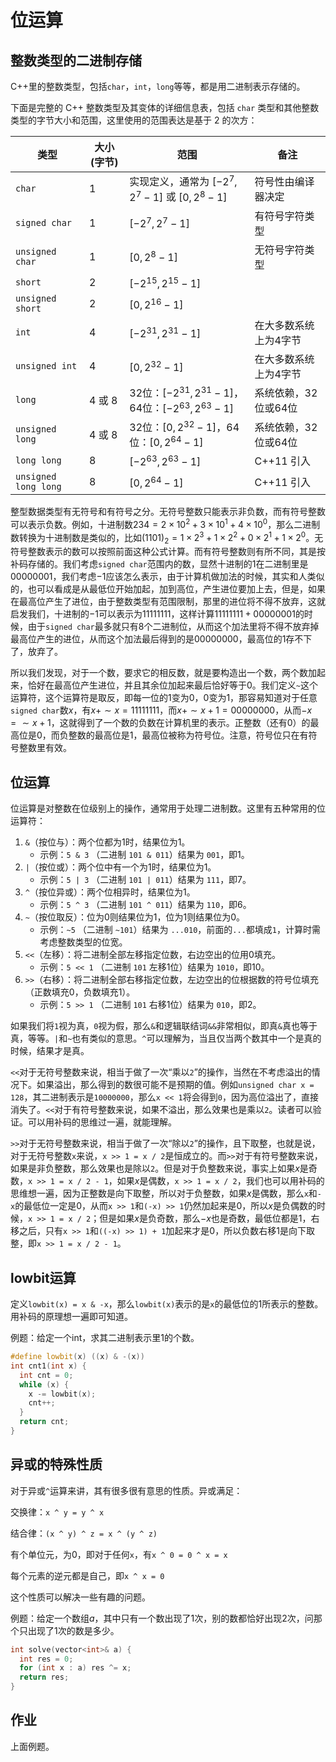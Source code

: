 # 位运算



## 整数类型的二进制存储

C++里的整数类型，包括`char`，`int`，`long`等等，都是用二进制表示存储的。

下面是完整的 C++ 整数类型及其变体的详细信息表，包括 `char` 类型和其他整数类型的字节大小和范围，这里使用的范围表达是基于 2 的次方：

| 类型                 | 大小 (字节) | 范围                                                     | 备注                  |
| -------------------- | ----------- | -------------------------------------------------------- | --------------------- |
| `char`               | 1           | 实现定义，通常为 $[-2^{7}, 2^{7}-1]$ 或 $[0, 2^{8}-1]$   | 符号性由编译器决定    |
| `signed char`        | 1           | $[-2^{7}, 2^{7}-1]$                                      | 有符号字符类型        |
| `unsigned char`      | 1           | $[0, 2^{8}-1]$                                           | 无符号字符类型        |
| `short`              | 2           | $[-2^{15}, 2^{15}-1]$                                    |                       |
| `unsigned short`     | 2           | $[0, 2^{16}-1]$                                          |                       |
| `int`                | 4           | $[-2^{31}, 2^{31}-1]$                                    | 在大多数系统上为4字节 |
| `unsigned int`       | 4           | $[0, 2^{32}-1]$                                          | 在大多数系统上为4字节 |
| `long`               | 4 或 8      | 32位：$[-2^{31}, 2^{31}-1]$，64位：$[-2^{63}, 2^{63}-1]$ | 系统依赖，32位或64位  |
| `unsigned long`      | 4 或 8      | 32位：$[0, 2^{32}-1]$，64位：$[0, 2^{64}-1]$             | 系统依赖，32位或64位  |
| `long long`          | 8           | $[-2^{63}, 2^{63}-1]$                                    | C++11 引入            |
| `unsigned long long` | 8           | $[0, 2^{64}-1]$                                          | C++11 引入            |



整型数据类型有无符号和有符号之分。无符号整数只能表示非负数，而有符号整数可以表示负数。例如，十进制数$234=2\times 10^2+3\times 10^1+4\times 10^0$，那么二进制数转换为十进制数是类似的，比如$(1101)_2=1\times 2^3+1\times 2^2+0\times 2^1+1\times 2^0$。无符号整数表示的数可以按照前面这种公式计算。而有符号整数则有所不同，其是按补码存储的。我们考虑`signed char`范围内的数，显然十进制的$1$在二进制里是$00000001$，我们考虑$-1$应该怎么表示，由于计算机做加法的时候，其实和人类似的，也可以看成是从最低位开始加起，加到高位，产生进位要加上去，但是，如果在最高位产生了进位，由于整数类型有范围限制，那里的进位将不得不放弃，这就启发我们，十进制的$-1$可以表示为$11111111$，这样计算$11111111+00000001$的时候，由于`signed char`最多就只有$8$个二进制位，从而这个加法里将不得不放弃掉最高位产生的进位，从而这个加法最后得到的是$00000000$，最高位的$1$存不下了，放弃了。



所以我们发现，对于一个数，要求它的相反数，就是要构造出一个数，两个数加起来，恰好在最高位产生进位，并且其余位加起来最后恰好等于$0$。我们定义`~`这个运算符，这个运算符是取反，即每一位的$1$变为$0$，$0$变为$1$，那容易知道对于任意`signed char`数$x$，有$x+\sim x=11111111$，而$x+\sim x+1=00000000$，从而$-x=\sim x+1$，这就得到了一个数的负数在计算机里的表示。正整数（还有$0$）的最高位是$0$，而负整数的最高位是$1$，最高位被称为符号位。注意，符号位只在有符号整数里有效。



## 位运算

位运算是对整数在位级别上的操作，通常用于处理二进制数。这里有五种常用的位运算符：

1. `&`（按位与）：两个位都为1时，结果位为1。
   - 示例：`5 & 3` （二进制 `101 & 011`）结果为 `001`，即1。
2. `|`（按位或）：两个位中有一个为1时，结果位为1。
   - 示例：`5 | 3` （二进制 `101 | 011`）结果为 `111`，即7。
3. `^`（按位异或）：两个位相异时，结果位为1。
   - 示例：`5 ^ 3` （二进制 `101 ^ 011`）结果为 `110`，即6。
4. `~`（按位取反）：位为0则结果位为1，位为1则结果位为0。
   - 示例：`~5` （二进制 `~101`）结果为 `...010`，前面的`...`都填成`1`，计算时需考虑整数类型的位宽。
5. `<<`（左移）：将二进制全部左移指定位数，右边空出的位用0填充。
   - 示例：`5 << 1` （二进制 `101` 左移1位）结果为 `1010`，即10。
6. `>>`（右移）：将二进制全部右移指定位数，左边空出的位根据数的符号位填充（正数填充0，负数填充1）。
   - 示例：`5 >> 1` （二进制 `101` 右移1位）结果为 `010`，即2。



如果我们将`1`视为真，`0`视为假，那么`&`和逻辑联结词`&&`非常相似，即真`&`真也等于真，等等。`|`和`~`也有类似的意思。`^`可以理解为，当且仅当两个数其中一个是真的时候，结果才是真。



`<<`对于无符号整数来说，相当于做了一次“乘以`2`”的操作，当然在不考虑溢出的情况下。如果溢出，那么得到的数很可能不是预期的值。例如`unsigned char x = 128`，其二进制表示是`10000000`，那么`x << 1`将会得到`0`，因为高位溢出了，直接消失了。`<<`对于有符号整数来说，如果不溢出，那么效果也是乘以`2`。读者可以验证。可以用补码的思维过一遍，就能理解。

`>>`对于无符号整数来说，相当于做了一次“除以`2`”的操作，且下取整，也就是说，对于无符号整数`x`来说，`x >> 1 = x / 2`是恒成立的。而`>>`对于有符号整数来说，如果是非负整数，那么效果也是除以`2`。但是对于负整数来说，事实上如果$x$是奇数，`x >> 1 = x / 2 - 1`，如果$x$是偶数，`x >> 1 = x / 2`，我们也可以用补码的思维想一遍，因为正整数是向下取整，所以对于负整数，如果$x$是偶数，那么`x`和`-x`的最低位一定是$0$，从而`x >> 1`和`(-x) >> 1`仍然加起来是$0$，所以$x$是负偶数的时候，`x >> 1 = x / 2`；但是如果$x$是负奇数，那么$-x$也是奇数，最低位都是$1$，右移之后，只有`x >> 1`和`((-x) >> 1) + 1`加起来才是$0$，所以负数右移$1$是向下取整，即`x >> 1 = x / 2 - 1`。



## lowbit运算

定义`lowbit(x) = x & -x`，那么`lowbit(x)`表示的是`x`的最低位的$1$所表示的整数。用补码的原理想一遍即可知道。

例题：给定一个int，求其二进制表示里$1$的个数。

```cpp
#define lowbit(x) ((x) & -(x))
int cnt1(int x) {
  int cnt = 0;
  while (x) {
    x -= lowbit(x);
    cnt++;
  }
  return cnt;
}
```



## 异或的特殊性质

对于异或`^`运算来讲，其有很多很有意思的性质。异或满足：

交换律：`x ^ y = y ^ x`

结合律：`(x ^ y) ^ z = x ^ (y ^ z)`

有个单位元，为$0$，即对于任何`x`，有`x ^ 0 = 0 ^ x = x`

每个元素的逆元都是自己，即`x ^ x = 0`



这个性质可以解决一些有趣的问题。

例题：给定一个数组$a$，其中只有一个数出现了$1$次，别的数都恰好出现$2$次，问那个只出现了$1$次的数是多少。

```cpp
int solve(vector<int>& a) {
  int res = 0;
  for (int x : a) res ^= x;
  return res;
}
```



## 作业

上面例题。



























































